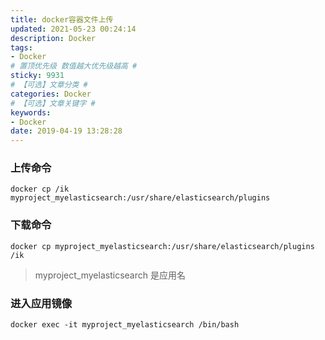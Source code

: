 ```yaml
---
title: docker容器文件上传
updated: 2021-05-23 00:24:14
description: Docker
tags:
- Docker
# 置顶优先级 数值越大优先级越高 #
sticky: 9931
# 【可选】文章分类 #
categories: Docker
# 【可选】文章关键字 #
keywords:
- Docker
date: 2019-04-19 13:28:28
---
```


### 上传命令
```shell
docker cp /ik myproject_myelasticsearch:/usr/share/elasticsearch/plugins
```
### 下载命令
```shell
docker cp myproject_myelasticsearch:/usr/share/elasticsearch/plugins /ik
```

> myproject\_myelasticsearch 是应用名

### 进入应用镜像

```shell
docker exec -it myproject_myelasticsearch /bin/bash
```